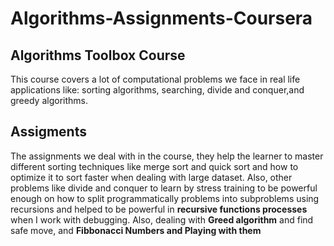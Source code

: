 # Algorithms-Assignments-Coursera
## Algorithms Toolbox Course
This course covers a lot of computational problems we face in real life applications like: sorting algorithms, searching, divide and conquer,and greedy algorithms.
## Assigments 
The assignments we deal with in the course, they help the learner to master different sorting techniques like merge sort and quick sort and how to optimize it to sort faster
when dealing with large dataset. Also, other problems like divide and conquer to learn by stress training to be powerful enough on how to split programmatically problems into subproblems
using recursions and helped to be powerful in __recursive functions processes__ when I work with debugging.
Also, dealing with __Greed algorithm__ and find safe move, and __Fibbonacci Numbers and Playing with them__
